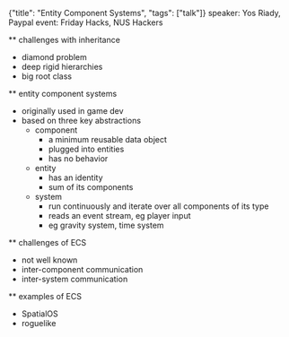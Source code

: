{"title": "Entity Component Systems", "tags": ["talk"]}
speaker: Yos Riady, Paypal
event: Friday Hacks, NUS Hackers

** challenges with inheritance
* diamond problem
* deep rigid hierarchies
* big root class

** entity component systems
* originally used in game dev
* based on three key abstractions
  * component
    * a minimum reusable data object
    * plugged into entities
    * has no behavior
  * entity
    * has an identity
    * sum of its components
  * system
    * run continuously and iterate over all components of its type
    * reads an event stream, eg player input
    * eg gravity system, time system

** challenges of ECS
* not well known
* inter-component communication
* inter-system communication

** examples of ECS
* SpatialOS
* roguelike

